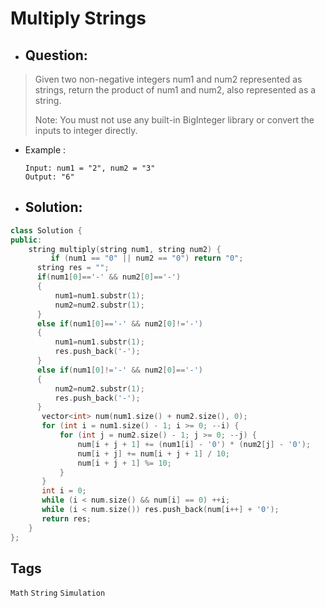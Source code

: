 # Multiply Strings
- ## Question:
>Given two non-negative integers num1 and num2 represented as strings, return the product of num1 and num2, also represented as a string.
>
>Note: You must not use any built-in BigInteger library or convert the inputs to integer directly.

- Example :

      Input: num1 = "2", num2 = "3"
      Output: "6"
      
- ## Solution:
```cpp    
class Solution {
public:
    string multiply(string num1, string num2) {
         if (num1 == "0" || num2 == "0") return "0";
      string res = "";
      if(num1[0]=='-' && num2[0]=='-')
      {
          num1=num1.substr(1);
          num2=num2.substr(1);
      }
      else if(num1[0]=='-' && num2[0]!='-')
      {
          num1=num1.substr(1);
          res.push_back('-');
      }
      else if(num1[0]!='-' && num2[0]=='-')
      {
          num2=num2.substr(1);
          res.push_back('-');
      }
       vector<int> num(num1.size() + num2.size(), 0);
       for (int i = num1.size() - 1; i >= 0; --i) {
           for (int j = num2.size() - 1; j >= 0; --j) {
               num[i + j + 1] += (num1[i] - '0') * (num2[j] - '0');
               num[i + j] += num[i + j + 1] / 10;
               num[i + j + 1] %= 10;
           }
       }
       int i = 0;
       while (i < num.size() && num[i] == 0) ++i;
       while (i < num.size()) res.push_back(num[i++] + '0');
       return res;
    }
};
```

## Tags

`Math` `String` `Simulation`
